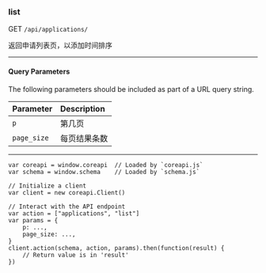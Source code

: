 ### list

GET `/api/applications/`

返回申请列表页，以添加时间排序

----

#### Query Parameters

The following parameters should be included as part of a URL query string.

| Parameter   | Description  |
| :---------- | :----------- |
| `p`         | 第几页       |
| `page_size` | 每页结果条数 |

---

```
var coreapi = window.coreapi  // Loaded by `coreapi.js`
var schema = window.schema    // Loaded by `schema.js`

// Initialize a client
var client = new coreapi.Client()

// Interact with the API endpoint
var action = ["applications", "list"]
var params = {
    p: ...,
    page_size: ...,
}
client.action(schema, action, params).then(function(result) {
    // Return value is in 'result'
})
```